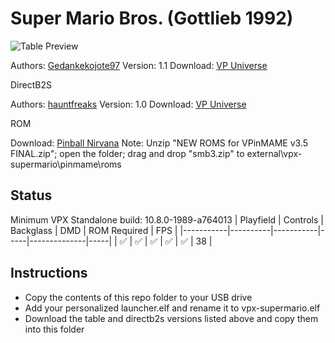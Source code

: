 # Super Mario Bros. (Gottlieb 1992)

![Table Preview](https://i.imgur.com/2c6T9P7.png)

Authors: [Gedankekojote97](https://vpuniverse.com/profile/42203-gedankekojote97/)
Version: 1.1
Download: [VP Universe](https://vpuniverse.com/files/file/10223-super-mario-brothers-mod-nfozzy-fleep-sounds-lut/)

DirectB2S

Authors: [hauntfreaks](https://vpuniverse.com/profile/5216-hauntfreaks/)
Version: 1.0
Download: [VP Universe](https://vpuniverse.com/files/file/18003-super-mario-brothers-mushroom-world-premier-1992-b2s-with-full-dmd/)

ROM

Download: [Pinball Nirvana](https://pinballnirvana.com/forums/resources/new-roms-for-vpinmame-v3-5-final.8024/)
Note: Unzip "NEW ROMS for VPinMAME v3.5 FINAL.zip"; open the folder; drag and drop "smb3.zip" to external\vpx-supermario\pinmame\roms

## Status 

Minimum VPX Standalone build: 10.8.0-1989-a764013
| Playfield | Controls | Backglass | DMD | ROM Required | FPS | 
|-----------|----------|-----------|-----|--------------|-----|
| :white_check_mark: | :white_check_mark: | :white_check_mark: | :white_check_mark: | :white_check_mark: | 38 |

## Instructions

- Copy the contents of this repo folder to your USB drive
- Add your personalized launcher.elf and rename it to vpx-supermario.elf
- Download the table and directb2s versions listed above and copy them into this folder